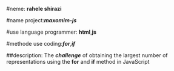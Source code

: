 #neme: **rahele shirazi**

#name project:***maxomim-js***

#use language programmer: **html**,**js**

#methode use coding:***for***,***if***

##description:
The ***challenge*** of obtaining the largest number of representations using the **for** and **if** method in JavaScript
